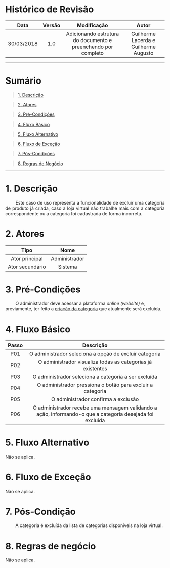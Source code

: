 # Histórico de Revisão

|    Data    | Versão |                                         Modificação                                        |                Autor                |
|:----------:|:------:|:----------------------------------------------------------------------------------------:|:-----------------------------------:|
| 30/03/2018 | 1.0 | Adicionando estrutura do documento e preenchendo por completo | Guilherme Lacerda e Guilherme Augusto |

***

# Sumário

>[1. Descrição](#1-descrição)

>[2. Atores](#2-atores)

>[3. Pré-Condições](#3-pré-condições)

>[4. Fluxo Básico](#4-fluxo-básico)

>[5. Fluxo Alternativo](#5-fluxo-alternativo)

>[6. Fluxo de Exceção](#6-fluxo-de-exceção)

>[7. Pós-Condições](#7-pós-condição)

>[8. Regras de Negócio](#8-regras-de-negócio)

***

# 1. Descrição
 <p align="justify"> &emsp;&emsp; Este caso de uso representa a funcionalidade de excluir uma categoria de produto já criada, caso a loja virtual não trabalhe mais com a categoria correspondente ou a categoria foi cadastrada de forma incorreta.</p>

# 2. Atores

| Tipo | Nome |
|:----:|:----:|
|   Ator principal   |   Administrador   |
|   Ator secundário  |   Sistema         |

# 3. Pré-Condições

&emsp;&emsp; O administrador deve acessar a plataforma <i>online</i> <i>(website)</i> e, previamente, ter feito a [criação da categoria](https://github.com/Desenho-1-2018-G-6/docs/wiki/Cadastrar-Produto) que atualmente será excluída.

# 4. Fluxo Básico

| Passo | Descrição |
|:----:|:----:|
|   P01   |   O administrador seleciona a opção de excluir categoria   |
|   P02   |   O administrador visualiza todas as categorias já existentes   |
|   P03   |   O administrador seleciona a categoria a ser excluída  |
|   P04   |   O administrador pressiona o botão para excluir a categoria   |
|   P05   |   O administrador confirma a exclusão   |
|   P06   |   O administrador recebe uma mensagem validando a ação, informando-o que a categoria desejada foi excluída |

# 5. Fluxo Alternativo

Não se aplica.

# 6. Fluxo de Exceção

Não se aplica.

# 7. Pós-Condição
 <p align="justify"> &emsp;&emsp; A categoria é excluída da lista de categorias disponíveis na loja virtual. </p>


# 8. Regras de negócio

Não se aplica.
